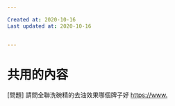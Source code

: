 ```yaml
---

Created at: 2020-10-16
Last updated at: 2020-10-16


---
```


# 共用的內容


\[問題\] 請問全聯洗碗精的去油效果哪個牌子好
<https://>[www.](http://www.ptt.cc/bbs/hypermall/M.1602576651.A.BDF.html)

